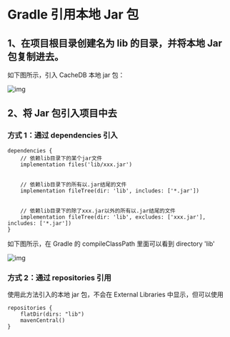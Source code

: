 # Gradle 引用本地 Jar 包

## 1、在项目根目录创建名为 lib 的目录，并将本地 Jar 包复制进去。
如下图所示，引入 CacheDB 本地 jar 包：

![img](F:\github\markDownDoc\gradle\assets\8d41bd3aea074e318a756c18a434d7db.jpeg)

## 2、将 Jar 包引入项目中去

### 方式 1：通过 dependencies 引入

```shell
dependencies {
    // 依赖lib目录下的某个jar文件
    implementation files('lib/xxx.jar')


    // 依赖lib目录下的所有以.jar结尾的文件
    implementation fileTree(dir: 'lib', includes: ['*.jar'])


    // 依赖lib目录下的除了xxx.jar以外的所有以.jar结尾的文件
    implementation fileTree(dir: 'lib', excludes: ['xxx.jar'], includes: ['*.jar'])
}
```

如下图所示，在 Gradle 的 compileClassPath 里面可以看到 directory 'lib'

![img](F:\github\markDownDoc\gradle\assets\c04740b293ba41a2b98e4c4108820575.png)

### 方式 2：通过 repositories 引用
 使用此方法引入的本地 jar 包，不会在 External Libraries 中显示，但可以使用

```
repositories {
	flatDir(dirs: "lib")
    mavenCentral()
}
```

